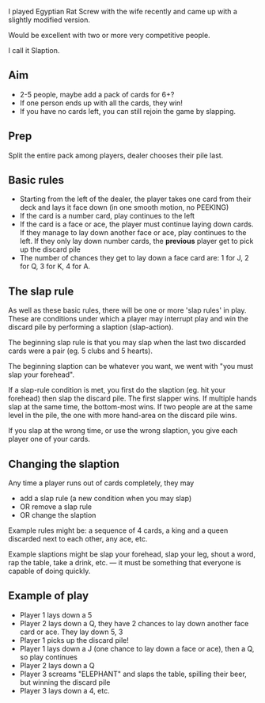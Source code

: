 I played Egyptian Rat Screw with the wife recently and came up with a slightly modified version. 

Would be excellent with two or more very competitive people. 

I call it Slaption.

## Aim
- 2-5 people, maybe add a pack of cards for 6+?
- If one person ends up with all the cards, they win!
- If you have no cards left, you can still rejoin the game by slapping.

## Prep

Split the entire pack among players, dealer chooses their pile last.

## Basic rules
- Starting from the left of the dealer, the player takes one card from their deck and lays it face down (in one smooth motion, no PEEKING)
- If the card is a number card, play continues to the left
- If the card is a face or ace, the player must continue laying down cards. If they manage to lay down another face or ace, play continues to the left. If they only lay down number cards, the __previous__ player get to pick up the discard pile
- The number of chances they get to lay down a face card are: 1 for J, 2 for Q, 3 for K, 4 for A. 

## The slap rule
As well as these basic rules, there will be one or more 'slap rules' in play. These are conditions under which a player may interrupt play and win the discard pile by performing a slaption (slap-action).

The beginning slap rule is that you may slap when the last two discarded cards were a pair (eg. 5 clubs and 5 hearts).

The beginning slaption can be whatever you want, we went with "you must slap your forehead".

If a slap-rule condition is met, you first do the slaption (eg. hit your forehead) then slap the discard pile. The first slapper wins. If multiple hands slap at the same time, the bottom-most wins. If two people are at the same level in the pile, the one with more hand-area on the discard pile wins.

If you slap at the wrong time, or use the wrong slaption, you give each player one of your cards.

## Changing the slaption
Any time a player runs out of cards completely, they may
- add a slap rule (a new condition when you may slap)
- OR remove a slap rule
- OR change the slaption

Example rules might be: a sequence of 4 cards, a king and a queen discarded next to each other, any ace, etc.

Example slaptions might be slap your forehead, slap your leg, shout a word, rap the table, take a drink, etc. — it must be something that everyone is capable of doing quickly.

## Example of play
- Player 1 lays down a 5
- Player 2 lays down a Q, they have 2 chances to lay down another face card or ace. They lay down 5, 3
- Player 1 picks up the discard pile!
- Player 1 lays down a J (one chance to lay down a face or ace), then a Q, so play continues
- Player 2 lays down a Q
- Player 3 screams "ELEPHANT" and slaps the table, spilling their beer, but winning the discard pile
- Player 3 lays down a 4, etc.
